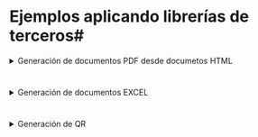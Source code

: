 # Ejemplos aplicando librerías de terceros#

<details>
<summary>Generación de documentos PDF desde documetos HTML</summary>

<h4>iTextSharp</h4>

<h4>SelectPDF</h4>

</details>

# #
<details>
<summary>Generación de documentos EXCEL</summary>

<h4>Vista prueba aplicación desktop de prueba</h4>

<div align="center">
        <img style="width:300px;" src="GenerarDocumentacion/EjemplosToExcel/Ej1_NPOI_Desktop/docs/desktop.jpg"/>
</div>

<h4>Vista prueba aplicación web de prueba</h4>
<div align="center">
        <img style="width:300px;" src="GenerarDocumentacion/EjemplosToExcel/Ej2_NPOI_Web/docs/appweb.jpg"/>
</div>

<h4>Usando NPOI (XLS y XLSX)</h4>
<div align="center">
        <img style="width:300px;" src="GenerarDocumentacion/EjemplosToExcel/NPOI_excel_ClassLib/docs/excel_npoi.jpg"/>
</div>

<h4>Usando EPPLUS (XLSX)</h4>
<div align="center">
        <img style="width:300px;" src="GenerarDocumentacion/EjemplosToExcel/EPPlus_excel_ClassLib/docs/excel_epplus.jpg"/>
</div>

</details>

# #
<details>
<summary> Generación de QR</summary>

  <h4>QRCoder</h4>
<div align="center">
        <img style="width:300px;" src="GenerarDocumentacion/EjemplosQR/Ej1_QR_Desktop/docs/pantallazo.jpg"/>
</div>

```csharp
  QRCodeGenerator qrGenerator = new QRCodeGenerator();
  QRCodeData qrCodeData = qrGenerator.CreateQrCode(data, QRCodeGenerator.ECCLevel.Q);
  QRCode qrCode = new QRCode(qrCodeData);
  Bitmap qrCodeImage = qrCode.GetGraphic(sizeModulo);
```

</details>















